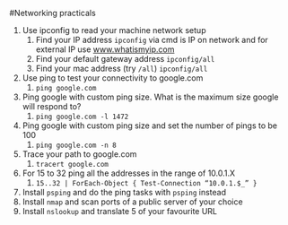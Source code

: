 #Networking practicals

1. Use ipconfig to read your machine network setup
   1. Find your IP address `ipconfig` via cmd is IP on network and for external IP use www.whatismyip.com
   2. Find your default gateway address `ipconfig/all`
   3. Find your mac address (try `/all`) `ipconfig/all`
2. Use ping to test your connectivity to google.com
   1. `ping google.com`
3. Ping google with custom ping size. What is the maximum size google will respond to?
   1. `ping google.com -l 1472`
4. Ping google with custom ping size and set the number of pings to be 100
   1. `ping google.com -n 8 `
5. Trace your path to google.com
   1. `tracert google.com`
6. For 15 to 32 ping all the addresses in the range of 10.0.1.X
   1. `15..32 | ForEach-Object { Test-Connection “10.0.1.$_” }`
7.  Install `psping` and do the ping tasks with `psping` instead
8.  Install `nmap` and scan ports of a public server of your choice
9.  Install `nslookup` and translate 5 of your favourite URL